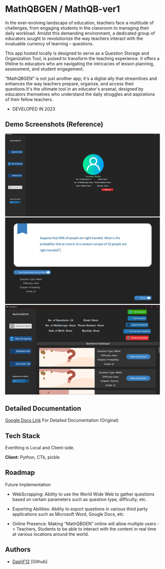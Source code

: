 
# MathQBGEN / MathQB-ver1

In the ever-evolving landscape of education, teachers face a multitude of challenges, from engaging students in the classroom to managing their daily workload. Amidst this demanding environment, a dedicated group of educators sought to revolutionize the way teachers interact with the invaluable currency of learning – questions.

This app hosted locally is designed to serve as a Question Storage and Organization Tool, is poised to transform the teaching experience. It offers a lifeline to educators who are navigating the intricacies of lesson planning, assessment, and student engagement.

"MathQBGEN” is not just another app; it's a digital ally that streamlines and enhances the way teachers prepare, organize, and access their questions.It's the ultimate tool in an educator's arsenal, designed by educators themselves who understand the daily struggles and aspirations of their fellow teachers.

- DEVELOPED IN 2023 


## Demo Screenshots (Reference)

![alt text](https://github.com/DashF12/mathqb-ver1/blob/main/assets/Demo/userprof_demo.png "Logo title Text 2")
![alt text](https://github.com/DashF12/mathqb-ver1/blob/main/assets/Demo/example_demo.png "Logo title Text 2")
![alt text](https://github.com/DashF12/mathqb-ver1/blob/main/assets/Demo/qbtab_demo.png "Logo title Text 2")

## Detailed Documentation

[Google Docs Link](https://docs.google.com/document/d/1-VkjUvET3Nv7kJHVub3VvoEZ-tLXL5EbnXvo0jggC0o/edit?tab=t.0#heading=h.7yqxelu1zpo1) For Detailed Documentation (Original)
## Tech Stack
Everthing is Local and Client-side.

**Client:** Python, CTk, pickle


## Roadmap

Future Implementation

- WebScrapping:
Ability to use the World Wide Web to gather questions based on certain parameters such as question type, difficulty, etc.

- Exporting Abilities:
Ability to export questions in various third party applications such as Microsoft Word, Google Docs, etc

- Online Presence:
Making “MathQBGEN” online will allow multiple users -> Teachers, Students to be able to interact with the content in real time at various locations around the world.



## Authors

- [DashF12](https://www.github.com/DashF12) [Github]
